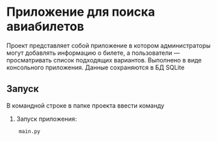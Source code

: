 # Приложение для поиска авиабилетов

Проект представляет собой приложение в котором администраторы могут добавлять информацию о билете, 
а пользователи — просматривать список подходящих вариантов.
Выполнено в виде консольного приложения.
Данные сохраняются в БД SQLite 
## Запуск

В командной строке в папке проекта ввести команду

1. Запуск приложения:
```
    main.py
```
